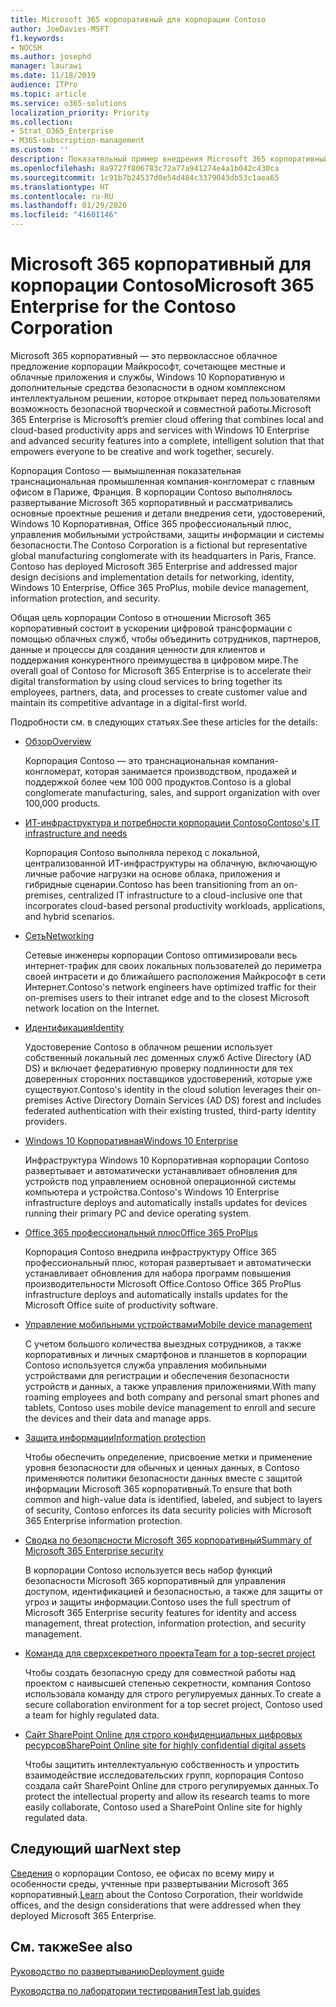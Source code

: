 ```yaml
---
title: Microsoft 365 корпоративный для корпорации Contoso
author: JoeDavies-MSFT
f1.keywords:
- NOCSH
ms.author: josephd
manager: laurawi
ms.date: 11/18/2019
audience: ITPro
ms.topic: article
ms.service: o365-solutions
localization_priority: Priority
ms.collection:
- Strat_O365_Enterprise
- M365-subscription-management
ms.custom: ''
description: Показательный пример внедрения Microsoft 365 корпоративный вымышленной глобальной организацией
ms.openlocfilehash: 8a9727f806783c72a77a941274e4a1b042c430ca
ms.sourcegitcommit: 1c91b7b24537d0e54d484c3379043db53c1aea65
ms.translationtype: HT
ms.contentlocale: ru-RU
ms.lasthandoff: 01/29/2020
ms.locfileid: "41601146"
---
```

# <a name="microsoft-365-enterprise-for-the-contoso-corporation"></a><span data-ttu-id="19409-103">Microsoft 365 корпоративный для корпорации Contoso</span><span class="sxs-lookup"><span data-stu-id="19409-103">Microsoft 365 Enterprise for the Contoso Corporation</span></span>

<span data-ttu-id="19409-104">Microsoft 365 корпоративный — это первоклассное облачное предложение корпорации Майкрософт, сочетающее местные и облачные приложения и службы, Windows 10 Корпоративную и дополнительные средства безопасности в одном комплексном интеллектуальном решении, которое открывает перед пользователями возможность безопасной творческой и совместной работы.</span><span class="sxs-lookup"><span data-stu-id="19409-104">Microsoft 365 Enterprise is Microsoft’s premier cloud offering that combines local and cloud-based productivity apps and services with Windows 10 Enterprise and advanced security features into a complete, intelligent solution that that empowers everyone to be creative and work together, securely.</span></span> 

<span data-ttu-id="19409-p101">Корпорация Contoso — вымышленная показательная транснациональная промышленная компания-конгломерат с главным офисом в Париже, Франция. В корпорации Contoso выполнялось развертывание Microsoft 365 корпоративный и рассматривались основные проектные решения и детали внедрения сети, удостоверений, Windows 10 Корпоративная, Office 365 профессиональный плюс, управления мобильными устройствами, защиты информации и системы безопасности.</span><span class="sxs-lookup"><span data-stu-id="19409-p101">The Contoso Corporation is a fictional but representative global manufacturing conglomerate with its headquarters in Paris, France. Contoso has deployed Microsoft 365 Enterprise and addressed major design decisions and implementation details for networking, identity, Windows 10 Enterprise, Office 365 ProPlus, mobile device management, information protection, and security.</span></span> 

<span data-ttu-id="19409-107">Общая цель корпорации Contoso в отношении Microsoft 365 корпоративный состоит в ускорении цифровой трансформации с помощью облачных служб, чтобы объединить сотрудников, партнеров, данные и процессы для создания ценности для клиентов и поддержания конкурентного преимущества в цифровом мире.</span><span class="sxs-lookup"><span data-stu-id="19409-107">The overall goal of Contoso for Microsoft 365 Enterprise is to accelerate their digital transformation by using cloud services to bring together its employees, partners, data, and processes to create customer value and maintain its competitive advantage in a digital-first world.</span></span>

<span data-ttu-id="19409-108">Подробности см. в следующих статьях.</span><span class="sxs-lookup"><span data-stu-id="19409-108">See these articles for the details:</span></span>

- [<span data-ttu-id="19409-109">Обзор</span><span class="sxs-lookup"><span data-stu-id="19409-109">Overview</span></span>](contoso-overview.md)

  <span data-ttu-id="19409-110">Корпорация Contoso — это транснациональная компания-конгломерат, которая занимается производством, продажей и поддержкой более чем 100 000 продуктов.</span><span class="sxs-lookup"><span data-stu-id="19409-110">Contoso is a global conglomerate manufacturing, sales, and support organization with over 100,000 products.</span></span>

- [<span data-ttu-id="19409-111">ИТ-инфраструктура и потребности корпорации Contoso</span><span class="sxs-lookup"><span data-stu-id="19409-111">Contoso's IT infrastructure and needs</span></span>](contoso-infra-needs.md)

  <span data-ttu-id="19409-112">Корпорация Contoso выполняла переход с локальной, централизованной ИТ-инфраструктуры на облачную, включающую личные рабочие нагрузки на основе облака, приложения и гибридные сценарии.</span><span class="sxs-lookup"><span data-stu-id="19409-112">Contoso has been transitioning from an on-premises, centralized IT infrastructure to a cloud-inclusive one that incorporates cloud-based personal productivity workloads, applications, and hybrid scenarios.</span></span>

- [<span data-ttu-id="19409-113">Сеть</span><span class="sxs-lookup"><span data-stu-id="19409-113">Networking</span></span>](contoso-networking.md)

  <span data-ttu-id="19409-114">Сетевые инженеры корпорации Contoso оптимизировали весь интернет-трафик для своих локальных пользователей до периметра своей интрасети и до ближайшего расположения Майкрософт в сети Интернет.</span><span class="sxs-lookup"><span data-stu-id="19409-114">Contoso's network engineers have optimized traffic for their on-premises users to their intranet edge and to the closest Microsoft network location on the Internet.</span></span>

- [<span data-ttu-id="19409-115">Идентификация</span><span class="sxs-lookup"><span data-stu-id="19409-115">Identity</span></span>](contoso-identity.md)

  <span data-ttu-id="19409-116">Удостоверение Contoso в облачном решении использует собственный локальный лес доменных служб Active Directory (AD DS) и включает федеративную проверку подлинности для тех доверенных сторонних поставщиков удостоверений, которые уже существуют.</span><span class="sxs-lookup"><span data-stu-id="19409-116">Contoso's identity in the cloud solution leverages their on-premises Active Directory Domain Services (AD DS) forest and includes federated authentication with their existing trusted, third-party identity providers.</span></span>

- [<span data-ttu-id="19409-117">Windows 10 Корпоративная</span><span class="sxs-lookup"><span data-stu-id="19409-117">Windows 10 Enterprise</span></span>](contoso-win10.md)

  <span data-ttu-id="19409-118">Инфраструктура Windows 10 Корпоративная корпорации Contoso развертывает и автоматически устанавливает обновления для устройств под управлением основной операционной системы компьютера и устройства.</span><span class="sxs-lookup"><span data-stu-id="19409-118">Contoso's Windows 10 Enterprise infrastructure deploys and automatically installs updates for devices running their primary PC and device operating system.</span></span>

- [<span data-ttu-id="19409-119">Office 365 профессиональный плюс</span><span class="sxs-lookup"><span data-stu-id="19409-119">Office 365 ProPlus</span></span>](contoso-o365pp.md)

  <span data-ttu-id="19409-120">Корпорация Contoso внедрила инфраструктуру Office 365 профессиональный плюс, которая развертывает и автоматически устанавливает обновления для набора программ повышения производительности Microsoft Office.</span><span class="sxs-lookup"><span data-stu-id="19409-120">Contoso Office 365 ProPlus infrastructure deploys and automatically installs updates for the Microsoft Office suite of productivity software.</span></span>

- [<span data-ttu-id="19409-121">Управление мобильными устройствами</span><span class="sxs-lookup"><span data-stu-id="19409-121">Mobile device management</span></span>](contoso-mdm.md)

  <span data-ttu-id="19409-122">С учетом большого количества выездных сотрудников, а также корпоративных и личных смартфонов и планшетов в корпорации Contoso используется служба управления мобильными устройствами для регистрации и обеспечения безопасности устройств и данных, а также управления приложениями.</span><span class="sxs-lookup"><span data-stu-id="19409-122">With many roaming employees and both company and personal smart phones and tablets, Contoso uses mobile device management to enroll and secure the devices and their data and manage apps.</span></span>

- [<span data-ttu-id="19409-123">Защита информации</span><span class="sxs-lookup"><span data-stu-id="19409-123">Information protection</span></span>](contoso-info-protect.md)

  <span data-ttu-id="19409-124">Чтобы обеспечить определение, присвоение метки и применение уровня безопасности для обычных и ценных данных, в Contoso применяются политики безопасности данных вместе с защитой информации Microsoft 365 корпоративный.</span><span class="sxs-lookup"><span data-stu-id="19409-124">To ensure that both common and high-value data is identified, labeled, and subject to layers of security, Contoso enforces its data security policies with Microsoft 365 Enterprise information protection.</span></span>

- [<span data-ttu-id="19409-125">Сводка по безопасности Microsoft 365 корпоративный</span><span class="sxs-lookup"><span data-stu-id="19409-125">Summary of Microsoft 365 Enterprise security</span></span>](contoso-security-summary.md)

  <span data-ttu-id="19409-126">В корпорации Contoso используется весь набор функций безопасности Microsoft 365 корпоративный для управления доступом, идентификацией и безопасностью, а также для защиты от угроз и защиты информации.</span><span class="sxs-lookup"><span data-stu-id="19409-126">Contoso uses the full spectrum of Microsoft 365 Enterprise security features for identity and access management, threat protection, information protection, and security management.</span></span>

- [<span data-ttu-id="19409-127">Команда для сверхсекретного проекта</span><span class="sxs-lookup"><span data-stu-id="19409-127">Team for a top-secret project</span></span>](contoso-team-for-top-secret-project.md)

  <span data-ttu-id="19409-128">Чтобы создать безопасную среду для совместной работы над проектом с наивысшей степенью секретности, компания Contoso использовала команду для строго регулируемых данных.</span><span class="sxs-lookup"><span data-stu-id="19409-128">To create a secure collaboration environment for a top secret project, Contoso used a team for highly regulated data.</span></span>

- [<span data-ttu-id="19409-129">Сайт SharePoint Online для строго конфиденциальных цифровых ресурсов</span><span class="sxs-lookup"><span data-stu-id="19409-129">SharePoint Online site for highly confidential digital assets</span></span>](contoso-sharepoint-online-site-for-highly-confidential-assets.md)

  <span data-ttu-id="19409-130">Чтобы защитить интеллектуальную собственность и упростить взаимодействие исследовательских групп, корпорация Contoso создала сайт SharePoint Online для строго регулируемых данных.</span><span class="sxs-lookup"><span data-stu-id="19409-130">To protect the intellectual property and allow its research teams to more easily collaborate, Contoso used a SharePoint Online site for highly regulated data.</span></span>


## <a name="next-step"></a><span data-ttu-id="19409-131">Следующий шаг</span><span class="sxs-lookup"><span data-stu-id="19409-131">Next step</span></span>

<span data-ttu-id="19409-132">[Сведения](contoso-overview.md) о корпорации Contoso, ее офисах по всему миру и особенности среды, учтенные при развертывании Microsoft 365 корпоративный.</span><span class="sxs-lookup"><span data-stu-id="19409-132">[Learn](contoso-overview.md) about the Contoso Corporation, their worldwide offices, and the design considerations that were addressed when they deployed Microsoft 365 Enterprise.</span></span>


## <a name="see-also"></a><span data-ttu-id="19409-133">См. также</span><span class="sxs-lookup"><span data-stu-id="19409-133">See also</span></span>

[<span data-ttu-id="19409-134">Руководство по развертыванию</span><span class="sxs-lookup"><span data-stu-id="19409-134">Deployment guide</span></span>](deploy-microsoft-365-enterprise.md)

[<span data-ttu-id="19409-135">Руководства по лаборатории тестирования</span><span class="sxs-lookup"><span data-stu-id="19409-135">Test lab guides</span></span>](m365-enterprise-test-lab-guides.md)


